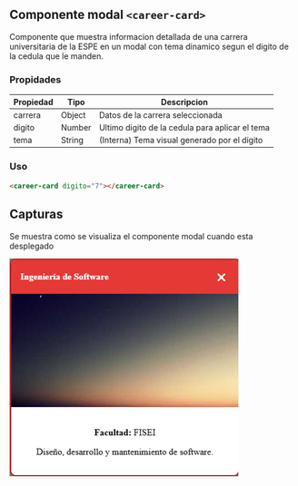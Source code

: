 ## Componente modal `<career-card>`

Componente que muestra informacion detallada de una carrera universitaria de la ESPE en un modal con tema dinamico segun el digito de la cedula que le manden.

### Propidades

| Propiedad | Tipo   | Descripcion                                        |
|-----------|--------|----------------------------------------------------|
| carrera   | Object | Datos de la carrera seleccionada                   |
| digito    | Number | Ultimo digito de la cedula para aplicar el tema    |
| tema      | String | (Interna) Tema visual generado por el digito       |

### Uso

```html
<career-card digito="7"></career-card>
```

## Capturas
Se muestra como se visualiza el componente modal cuando esta desplegado

![Componente](../../../docs/carrer-card.png)